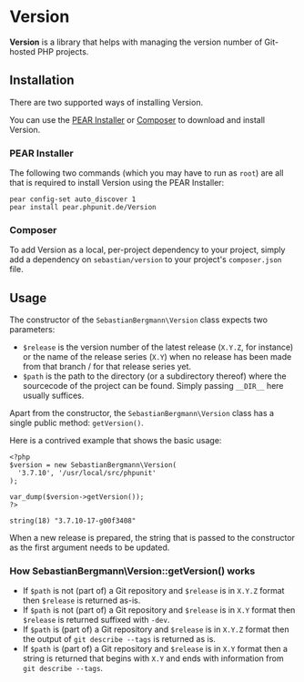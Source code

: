 # Version

**Version** is a library that helps with managing the version number of Git-hosted PHP projects.

## Installation

There are two supported ways of installing Version.

You can use the [PEAR Installer](http://pear.php.net/manual/en/guide.users.commandline.cli.php) or [Composer](http://getcomposer.org/) to download and install Version.

### PEAR Installer

The following two commands (which you may have to run as `root`) are all that is required to install Version using the PEAR Installer:

    pear config-set auto_discover 1
    pear install pear.phpunit.de/Version

### Composer

To add Version as a local, per-project dependency to your project, simply add a dependency on `sebastian/version` to your project's `composer.json` file.

## Usage

The constructor of the `SebastianBergmann\Version` class expects two parameters:

* `$release` is the version number of the latest release (`X.Y.Z`, for instance) or the name of the release series (`X.Y`) when no release has been made from that branch / for that release series yet.
* `$path` is the path to the directory (or a subdirectory thereof) where the sourcecode of the project can be found. Simply passing `__DIR__` here usually suffices.

Apart from the constructor, the `SebastianBergmann\Version` class has a single public method: `getVersion()`.

Here is a contrived example that shows the basic usage:

    <?php
    $version = new SebastianBergmann\Version(
      '3.7.10', '/usr/local/src/phpunit'
    );

    var_dump($version->getVersion());
    ?>

    string(18) "3.7.10-17-g00f3408"

When a new release is prepared, the string that is passed to the constructor as the first argument needs to be updated.

### How SebastianBergmann\Version::getVersion() works

* If `$path` is not (part of) a Git repository and `$release` is in `X.Y.Z` format then `$release` is returned as-is.
* If `$path` is not (part of) a Git repository and `$release` is in `X.Y` format then `$release` is returned suffixed with `-dev`.
* If `$path` is (part of) a Git repository and `$release` is in `X.Y.Z` format then the output of `git describe --tags` is returned as is.
* If `$path` is (part of) a Git repository and `$release` is in `X.Y` format then a string is returned that begins with `X.Y` and ends with information from `git describe --tags`.

